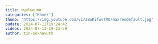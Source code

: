 ```yaml
---
title: ស្នេហ៍ឥតព្រាង
categories: ['Khmer']
thumb: 'https://img.youtube.com/vi/2BoKifwvTMQ/maxresdefault.jpg'
pudate: 2024-07-12T19:24:42
videos: 2024-07-13-19-23-59
author: tin-sokhavuth
---
```


